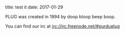 title: test it
date: 2017-01-29

PLUG was created in 1994 by doop bloop beep boop.

You can find our irc at <a href="irc://irc.freenode.net/#purduelug">irc://irc.freenode.net/#purduelug</a>

